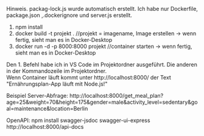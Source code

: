 Hinweis. packag-lock.js wurde automatisch erstellt. Ich habe nur Dockerfile, package.json ,.dockerignore und server.js erstellt. 

1. npm install
2. docker build -t projekt .                  //projekt = imagename, Image erstellen       -> wenn fertig, sieht man es in Docker-Desktop
3. docker run -d -p 8000:8000 projekt         //container starten                          -> wenn fertig, sieht man es in Docker-Desktop


Den 1. Befehl habe ich in VS Code im Projektordner ausgeführt. Die anderen in der Kommandozeile im Projektordner.  
Wenn Container läuft kommt unter http://localhost:8000/  der Text "Ernährungsplan-App läuft mit Node.js!"


Beispiel Server-Abfrage:
http://localhost:8000/get_meal_plan?age=25&weight=70&height=175&gender=male&activity_level=sedentary&goal=maintenance&location=Berlin


OpenAPI:
npm install swagger-jsdoc swagger-ui-express
http://localhost:8000/api-docs
